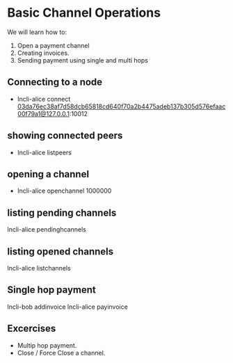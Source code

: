 
# Basic Channel Operations
We will learn how to:
1. Open a payment channel
2. Creating invoices.
2. Sending payment using single and multi hops

## Connecting to a node
* lncli-alice connect 03da76ec38af7d58dcb65818cd640f70a2b4475adeb137b305d576efaac00f79a1@127.0.0.1:10012

## showing connected peers
* lncli-alice listpeers

## opening a channel
* lncli-alice openchannel <bob pub key> 1000000

## listing pending channels
lncli-alice pendinghcannels

## listing opened channels
lncli-alice listchannels

## Single hop payment
lncli-bob addinvoice
lncli-alice payinvoice

## Excercises
* Multip hop payment.
* Close / Force Close a channel.